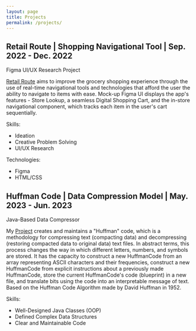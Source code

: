 ```yaml
---
layout: page
title: Projects
permalink: /projects/
---
```


## Retail Route \| Shopping Navigational Tool \| Sep. 2022 - Dec. 2022

Figma UI/UX Research Project

[Retail Route](https://www.figma.com/file/c4JyMpBs7Ssbu4EzY34r7A/Retail-Route-Prototype?node-id=0%3A1&t=vPbFQ6oYMCbamRoM-1) aims to improve the grocery shopping experience through the use of real-time navigational tools and technologies that afford the user the ability to navigate to items with ease. Mock-up Figma UI displays the app's features - Store Lookup, a seamless Digital Shopping Cart, and the in-store navigational component, which tracks each item in the user's cart sequentially. 

Skills:
- Ideation
- Creative Problem Solving
- UI/UX Research

Technologies:
- Figma
- HTML/CSS

## Huffman Code \| Data Compression Model \| May. 2023 - Jun. 2023

Java-Based Data Compressor

My [Project](https://github.com/simku22/HuffmanCode) creates and maintains a "Huffman" code, which is a methodology for compressing text (compacting data) and decompressing (restoring compacted data to original data) text files. In abstract terms, this process changes the way in which different letters, numbers, and symbols are stored. It has the capacity to construct a new HuffmanCode from an array representing ASCII characters and their frequencies, construct a new HuffmanCode from explicit instructions about a previously made HuffmanCode, store the current HuffmanCode's code (blueprint) in a new file, and translate bits using the code into an interpretable message of text. Based on the Huffman Code Algorithm made by David Huffman in 1952.

Skills:
- Well-Designed Java Classes (OOP)
- Defined Complex Data Structures
- Clear and Maintainable Code